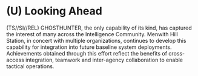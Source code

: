 # (U) Looking Ahead 

(TS//SI//REL) GHOSTHUNTER, the only capability of its kind, has captured the interest of many across the Intelligence Community. Menwith Hill Station, in concert with multiple organizations, continues to develop this capability for integration into future baseline system deployments. Achievements obtained through this effort reflect the benefits of cross-access integration, teamwork and inter-agency collaboration to enable tactical operations.
